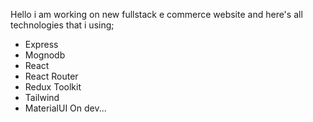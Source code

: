Hello i am working on new fullstack e commerce website and
here's all technologies that i using;

- Express
- Mognodb
- React
- React Router
- Redux Toolkit
- Tailwind
- MaterialUI
On dev...
